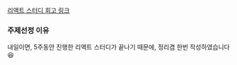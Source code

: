 <a href="https://velog.io/@liswktjs/%EB%A6%AC%EC%95%A1%ED%8A%B8-%EC%8A%A4%ED%84%B0%EB%94%94-%ED%9A%8C%EA%B3%A0">리액트 스터디 회고 링크</a>

### 주제선정 이유

내일이면, 5주동안 진행한 리액트 스터디가 끝나기 때문에, 정리겸 한번 작성하였습니다😆
